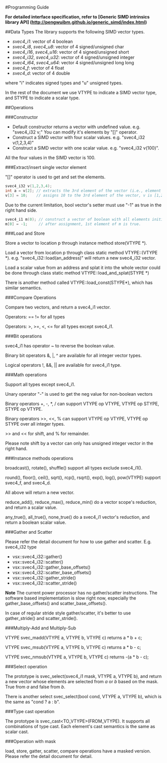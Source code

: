 #Programming Guide
 
<b>For detailed interface specification, refer to [Generic SIMD intrinsics library API] (http://pengwuibm.github.io/generic_simd/index.html) </b>

##Data Types
The library supports the following SIMD vector types. 

- *svec4_i1*: vector of 4 boolean 
- *svec4_i8*, *svec4_u8*: vector of 4 signed/unsigned char 
- *svec4_i16*, *svec4_u16*: vector of 4 signed/unsigned short 
- *svec4_i32*, *svec4_u32*: vector of 4 signed/unsigned integer 
- *svec4_i64*, *svec4_u64*: vector 4 signed/unsigned long long 
- *svec4_f*: vector of 4 float 
- *svec4_d*: vector of 4 double 

where "i" indicates signed types and "u" unsigned types. 

In the rest of the document we use VTYPE to indicate a SIMD vector type, and STYPE to indicate a scalar type.

##Operations

###Constructor

- Default constructor returns a vector with undefined value. e.g. "svec4_i32 v;" 
  You can modify it's elements by "[]" operator. 
- Construct a SIMD vector with four scalar values. e.g. "svec4_i32 v(1,2,3,4)" 
- Construct a SIMD vector with one scalar value. e.g. "svec4_i32 v(100)". 

All the four values in the SIMD vector is 100. 


###Extract/insert single vector element

"[]" operator is used to get and set the elements.
```c++
svec4_i32 v(1,2,3,4);
int a = v[2]; // extracts the 3rd element of the vector (i.e., element index starts from 0), a is 3 now
v[3] = 10;    // assigns 10 to the 3rd element of the vector, v is [1,2,3,10] now
```

Due to the current limitation, bool vector's setter must use "-1" as true in the right hand side.
```c++
svec4_i1 m(0); // construct a vector of boolean with all elements initialized to false
m[0] = -1;     // after assignment, 1st element of m is true.
```

###Load and Store

Store a vector to location p through instance method store(VTYPE *).

Load a vector from location p through class static method VTYPE::(VTYPE *).
e.g. "svec4_i32::load(an_address)" will return a new svec4_i32 vector.

Load a scalar value from an address and splat it into the whole vector could be done through class static method VTYPE::load_and_splat(STYPE *)

There is another method called VTYPE::load_const(STYPE*), which has similar semantics.

###Compare Operations

Compare two vectors, and return a svec4_i1 vector.

Operators: == != for all types

Operators: >, >=, <, <= for all types except svec4_i1.

###Bit operations

svec4_i1 has operator ~ to reverse the boolean value.

Binary bit operators &, |, ^ are available for all integer vector types.

Logical operators !, &&, || are available for svec4_i1 type.

###Math operations

Support all types except svec4_i1.

Unary operator "-" is used to get the neg value for non-boolean vectors

Binary operators +, -, *, / can support VTYPE op VTYPE, VTYPE op STYPE, STYPE op VTYPE.

Binary operators >>, <<, % can support VTYPE op VTYPE, VTYPE op STYPE over all integer types. 

\>> and << for shift, and % for remainder.

Please note shift by a vector can only has unsigned integer vector in the right hand.

###Instance methods operations

broadcast(), rotate(), shuffle() support all types exclude svec4_i1().

round(), floor(), ceil(), sqrt(), rcp(), rsqrt(), exp(), log(), pow(VTYPE) support svec4_f, and svec4_d.

All above will return a new vector.

reduce_add(), reduce_max(), reduce_min() do a vector scope's reduction, and return a scalar value.

any_true(), all_true(), none_true() do a svec4_i1 vector's reduction, and return a boolean scalar value.

###Gather and Scatter

Please refer the detail document for how to use gather and scatter.
E.g. svec4_i32 type

- vsx::svec4_i32::gather()
- vsx::svec4_i32::scatter()
- vsx::svec4_i32::gather_base_offsets()
- vsx::svec4_i32::scatter_base_offsets()
- vsx::svec4_i32::gather_stride()
- vsx::svec4_i32::scatter_stride()

**Note** The current power processor has no gather/scatter instructions. The software based implementation is slow right now, especially the gather_base_offsets() and scatter_base_offsets().

In case of regular stride style gather/scatter, it's better to use gather_stride() and scatter_stride().

###Multiply-Add and Multiply-Sub

VTYPE svec_madd(VTYPE a, VTYPE b, VTYPE c) returns a * b + c;

VTYPE svec_msub(VTYPE a, VTYPE b, VTYPE c) returns a * b - c;

VTYPE svec_nmsub(VTYPE a, VTYPE b, VTYPE c) returns -(a * b - c);

###Select operation

The prototype is svec_select(svec4_i1 mask, VTYPE a, VTYPE b), and return a new vector whose elements are selected from _a_ or _b_ based on the mask. True from _a_ and false from _b_.

There is another select svec_select(bool cond, VTYPE a, VTYPE b), which is the same as "cond ? a : b".

###Type cast operation

The prototype is svec_cast<TO_VTYPE>(FROM_VTYPE). It supports all combinations of type cast. Each element's cast semantics is the same as scalar cast.

###Operation with mask

load, store, gatter, scatter, compare operations have a masked version.
Please refer the detail document for detail.

